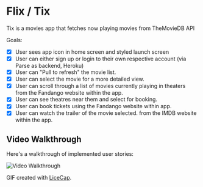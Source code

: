 # Flix / Tix
Tix is a movies app that fetches now playing movies from TheMovieDB API 

Goals:
- [x] User sees app icon in home screen and styled launch screen
- [x] User can either sign up or login to their own respective account (via Parse as backend, Heroku)
- [x] User can "Pull to refresh" the movie list.
- [x] User can select the movie for a more detailed view.
- [x] User can scroll through a list of movies currently playing in theaters from the Fandango website within the app.
- [x] User can see theatres near them and select for booking.
- [x] User can book tickets using the Fandango website within app.
- [x] User can watch the trailer of the movie selected. from the IMDB website within the app.

## Video Walkthrough

Here's a walkthrough of implemented user stories:

<img src='https://i.imgur.com/FsP3t1u.gif' title='Video Walkthrough' width='' alt='Video Walkthrough' />

GIF created with [LiceCap](http://www.cockos.com/licecap/).

